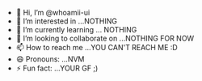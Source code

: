 - 👋 Hi, I’m @whoamii-ui
- 👀 I’m interested in ...NOTHING
- 🌱 I’m currently learning ... NOTHING
- 💞️ I’m looking to collaborate on ...NOTHING FOR NOW
- 📫 How to reach me ...YOU CAN'T REACH ME :D
- 😄 Pronouns: ...NVM
- ⚡ Fun fact: ...YOUR GF ;)

<!---
whoamii-ui/whoamii-ui is a ✨ special ✨ repository because its `README.md` (this file) appears on your GitHub profile.
You can click the Preview link to take a look at your changes.
--->
